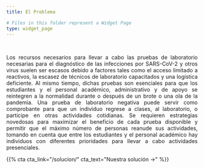 ```yaml
---
title: El Problema

# Files in this folder represent a Widget Page
type: widget_page
---
```


<br/>

<p style='text-align: justify'>Los recursos necesarios para llevar a cabo las pruebas de laboratorio necesarias para el diagnóstico de las infecciones por SARS-CoV-2 y otros virus suelen ser escasos debido a factores tales como el acceso limitado a reactivos, la escasez de técnicos de laboratorio capacitados y una logística deficiente. Al mismo tiempo, dichas pruebas son esenciales para que los estudiantes y el personal académico, administrativo y de apoyo se reintegren a la normalidad durante o después de un brote o una ola de la pandemia. Una prueba de laboratorio negativa puede servir como comprobante para que un individuo regrese a clases, al laboratorio, o participe en otras actividades cotidianas. Se requieren estrategias novedosas para maximizar el beneficio de cada prueba disponible y permitir que el máximo número de personas reanude sus actividades, tomando en cuenta que entre los estudiantes y el personal académico hay individuos con diferentes prioridades para llevar a cabo actividades presenciales.</p>

{{% cta cta_link="/solucion/" cta_text="Nuestra solución →" %}}
